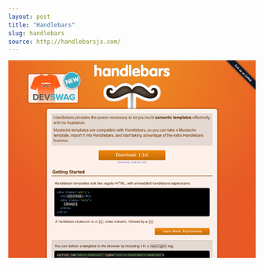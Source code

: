 ```yaml
---
layout: post
title: "Handlebars"
slug: handlebars
source: http://handlebarsjs.com/
---
```


<img src="/screenshots/handlebars.png">
